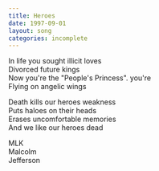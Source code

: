```yaml
---
title: Heroes
date: 1997-09-01
layout: song
categories: incomplete
---
```

In life you sought illicit loves  
Divorced future kings  
Now you're the "People's Princess". you're  
Flying on angelic wings

<div class="chorus">Death kills our heroes weakness<br/>
Puts haloes on their heads<br/>
Erases uncomfortable memories<br/>
And we like our heroes dead</div>

MLK  
Malcolm  
Jefferson
